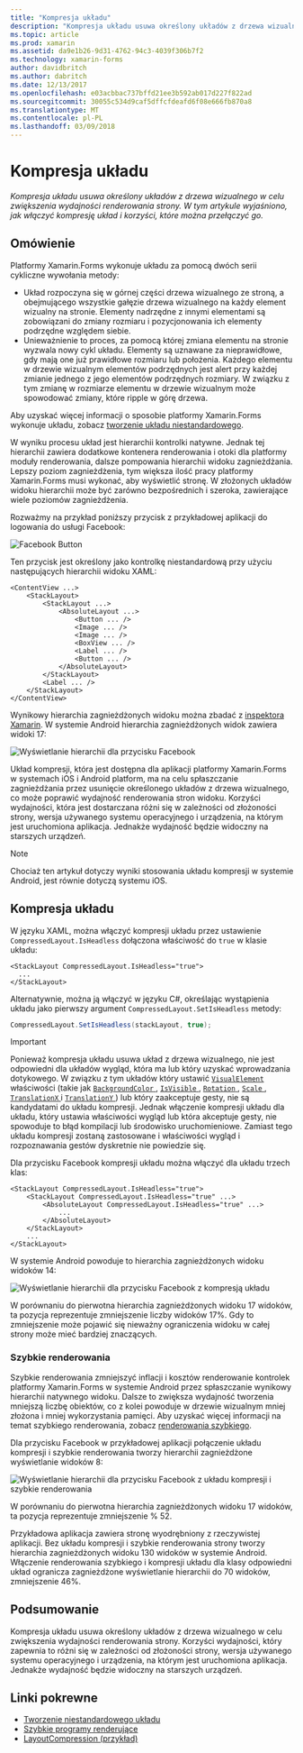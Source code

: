 ```yaml
---
title: "Kompresja układu"
description: "Kompresja układu usuwa określony układów z drzewa wizualnego w celu zwiększenia wydajności renderowania strony. W tym artykule wyjaśniono, jak włączyć kompresję układ i korzyści, które można przełączyć go."
ms.topic: article
ms.prod: xamarin
ms.assetid: da9e1b26-9d31-4762-94c3-4039f306b7f2
ms.technology: xamarin-forms
author: davidbritch
ms.author: dabritch
ms.date: 12/13/2017
ms.openlocfilehash: e03acbbac737bffd21ee3b592ab017d227f822ad
ms.sourcegitcommit: 30055c534d9caf5dffcfdeafd6f08e666fb870a8
ms.translationtype: MT
ms.contentlocale: pl-PL
ms.lasthandoff: 03/09/2018
---
```

# <a name="layout-compression"></a>Kompresja układu

_Kompresja układu usuwa określony układów z drzewa wizualnego w celu zwiększenia wydajności renderowania strony. W tym artykule wyjaśniono, jak włączyć kompresję układ i korzyści, które można przełączyć go._

## <a name="overview"></a>Omówienie

Platformy Xamarin.Forms wykonuje układu za pomocą dwóch serii cykliczne wywołania metody:

- Układ rozpoczyna się w górnej części drzewa wizualnego ze stroną, a obejmującego wszystkie gałęzie drzewa wizualnego na każdy element wizualny na stronie. Elementy nadrzędne z innymi elementami są zobowiązani do zmiany rozmiaru i pozycjonowania ich elementy podrzędne względem siebie.
- Unieważnienie to proces, za pomocą której zmiana elementu na stronie wyzwala nowy cykl układu. Elementy są uznawane za nieprawidłowe, gdy mają one już prawidłowe rozmiaru lub położenia. Każdego elementu w drzewie wizualnym elementów podrzędnych jest alert przy każdej zmianie jednego z jego elementów podrzędnych rozmiary. W związku z tym zmianę w rozmiarze elementu w drzewie wizualnym może spowodować zmiany, które ripple w górę drzewa.

Aby uzyskać więcej informacji o sposobie platformy Xamarin.Forms wykonuje układu, zobacz [tworzenie układu niestandardowego](~/xamarin-forms/user-interface/layouts/custom.md).

W wyniku procesu układ jest hierarchii kontrolki natywne. Jednak tej hierarchii zawiera dodatkowe kontenera renderowania i otoki dla platformy moduły renderowania, dalsze pompowania hierarchii widoku zagnieżdżania. Lepszy poziom zagnieżdżenia, tym większa ilość pracy platformy Xamarin.Forms musi wykonać, aby wyświetlić stronę. W złożonych układów widoku hierarchii może być zarówno bezpośrednich i szeroka, zawierające wiele poziomów zagnieżdżenia.

Rozważmy na przykład poniższy przycisk z przykładowej aplikacji do logowania do usługi Facebook:

![](layout-compression-images/facebook-button.png "Facebook Button")

Ten przycisk jest określony jako kontrolkę niestandardową przy użyciu następujących hierarchii widoku XAML:

```xaml
<ContentView ...>
    <StackLayout>
        <StackLayout ...>
            <AbsoluteLayout ...>
                <Button ... />    
                <Image ... />
                <Image ... />
                <BoxView ... />
                <Label ... />
                <Button ... />
            </AbsoluteLayout>
        </StackLayout>
        <Label ... />
    </StackLayout>    
</ContentView>
```

Wynikowy hierarchia zagnieżdżonych widoku można zbadać z [inspektora Xamarin](~/tools/inspector/index.md). W systemie Android hierarchia zagnieżdżonych widok zawiera widoki 17:

![](layout-compression-images/no-compression.png "Wyświetlanie hierarchii dla przycisku Facebook")

Układ kompresji, która jest dostępna dla aplikacji platformy Xamarin.Forms w systemach iOS i Android platform, ma na celu spłaszczanie zagnieżdżania przez usunięcie określonego układów z drzewa wizualnego, co może poprawić wydajność renderowania stron widoku. Korzyści wydajności, która jest dostarczana różni się w zależności od złożoności strony, wersja używanego systemu operacyjnego i urządzenia, na którym jest uruchomiona aplikacja. Jednakże wydajność będzie widoczny na starszych urządzeń.

> [!NOTE]
> Chociaż ten artykuł dotyczy wyniki stosowania układu kompresji w systemie Android, jest równie dotyczą systemu iOS.

## <a name="layout-compression"></a>Kompresja układu

W języku XAML, można włączyć kompresji układu przez ustawienie `CompressedLayout.IsHeadless` dołączona właściwość do `true` w klasie układu:

```xaml
<StackLayout CompressedLayout.IsHeadless="true">
  ...
</StackLayout>   
```

Alternatywnie, można ją włączyć w języku C#, określając wystąpienia układu jako pierwszy argument `CompressedLayout.SetIsHeadless` metody:

```csharp
CompressedLayout.SetIsHeadless(stackLayout, true);
```

> [!IMPORTANT]
> Ponieważ kompresja układu usuwa układ z drzewa wizualnego, nie jest odpowiedni dla układów wygląd, która ma lub który uzyskać wprowadzania dotykowego. W związku z tym układów który ustawić [ `VisualElement` ](https://developer.xamarin.com/api/type/Xamarin.Forms.VisualElement/) właściwości (takie jak [ `BackgroundColor` ](https://developer.xamarin.com/api/property/Xamarin.Forms.VisualElement.BackgroundColor/), [ `IsVisible` ](https://developer.xamarin.com/api/property/Xamarin.Forms.VisualElement.IsVisible/), [ `Rotation` ](https://developer.xamarin.com/api/property/Xamarin.Forms.VisualElement.Rotation/), [ `Scale` ](https://developer.xamarin.com/api/property/Xamarin.Forms.VisualElement.Scale/), [ `TranslationX` ](https://developer.xamarin.com/api/property/Xamarin.Forms.VisualElement.TranslationX/) i [ `TranslationY` ](https://developer.xamarin.com/api/property/Xamarin.Forms.VisualElement.TranslationY/)) lub który zaakceptuje gesty, nie są kandydatami do układu kompresji. Jednak włączenie kompresji układu dla układu, który ustawia właściwości wygląd lub która akceptuje gesty, nie spowoduje to błąd kompilacji lub środowisko uruchomieniowe. Zamiast tego układu kompresji zostaną zastosowane i właściwości wygląd i rozpoznawania gestów dyskretnie nie powiedzie się.

Dla przycisku Facebook kompresji układu można włączyć dla układu trzech klas:

```xaml
<StackLayout CompressedLayout.IsHeadless="true">
    <StackLayout CompressedLayout.IsHeadless="true" ...>
        <AbsoluteLayout CompressedLayout.IsHeadless="true" ...>
            ...
        </AbsoluteLayout>
    </StackLayout>
    ...
</StackLayout>  
```

W systemie Android powoduje to hierarchia zagnieżdżonych widoku widoków 14:

![](layout-compression-images/layout-compression.png "Wyświetlanie hierarchii dla przycisku Facebook z kompresją układu")

W porównaniu do pierwotna hierarchia zagnieżdżonych widoku 17 widoków, ta pozycja reprezentuje zmniejszenie liczby widoków 17%. Gdy to zmniejszenie może pojawić się nieważny ograniczenia widoku w całej strony może mieć bardziej znaczących.

### <a name="fast-renderers"></a>Szybkie renderowania

Szybkie renderowania zmniejszyć inflacji i kosztów renderowanie kontrolek platformy Xamarin.Forms w systemie Android przez spłaszczanie wynikowy hierarchii natywnego widoku. Dalsze to zwiększa wydajność tworzenia mniejszą liczbę obiektów, co z kolei powoduje w drzewie wizualnym mniej złożona i mniej wykorzystania pamięci. Aby uzyskać więcej informacji na temat szybkiego renderowania, zobacz [renderowania szybkiego](~/xamarin-forms/internals/fast-renderers.md).

Dla przycisku Facebook w przykładowej aplikacji połączenie układu kompresji i szybkie renderowania tworzy hierarchii zagnieżdżone wyświetlanie widoków 8:

![](layout-compression-images/layout-compression-with-fast-renderers.png "Wyświetlanie hierarchii dla przycisku Facebook z układu kompresji i szybkie renderowania")

W porównaniu do pierwotna hierarchia zagnieżdżonych widoku 17 widoków, ta pozycja reprezentuje zmniejszenie % 52.

Przykładowa aplikacja zawiera stronę wyodrębniony z rzeczywistej aplikacji. Bez układu kompresji i szybkie renderowania strony tworzy hierarchia zagnieżdżonych widoku 130 widoków w systemie Android. Włączenie renderowania szybkiego i kompresji układu dla klasy odpowiedni układ ogranicza zagnieżdżone wyświetlanie hierarchii do 70 widoków, zmniejszenie 46%.

## <a name="summary"></a>Podsumowanie

Kompresja układu usuwa określony układów z drzewa wizualnego w celu zwiększenia wydajności renderowania strony. Korzyści wydajności, który zapewnia to różni się w zależności od złożoności strony, wersja używanego systemu operacyjnego i urządzenia, na którym jest uruchomiona aplikacja. Jednakże wydajność będzie widoczny na starszych urządzeń.


## <a name="related-links"></a>Linki pokrewne

- [Tworzenie niestandardowego układu](~/xamarin-forms/user-interface/layouts/custom.md)
- [Szybkie programy renderujące](~/xamarin-forms/internals/fast-renderers.md)
- [LayoutCompression (przykład)](https://developer.xamarin.com/samples/xamarin-forms/userinterface/layoutcompression/)
